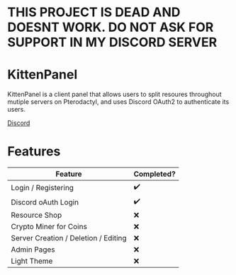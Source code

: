 # THIS PROJECT IS DEAD AND DOESNT WORK. DO NOT ASK FOR SUPPORT IN MY DISCORD SERVER

# KittenPanel
KittenPanel is a client panel that allows users to split resoures throughout mutiple servers on Pterodactyl, and uses Discord OAuth2 to authenticate its users.

[Discord](https://discord.gg/a7ADm7NSnx)

# Features
| Feature                                   | Completed? |
|-------------------------------------------|------------|
| Login / Registering                       |✔️         |
| Discord oAuth Login                       |✔️         |
| Resource Shop                             |❌         |
| Crypto Miner for Coins                    |❌         |
| Server Creation / Deletion / Editing      |❌         |
| Admin Pages                               |❌         |
| Light Theme                               |❌         |
